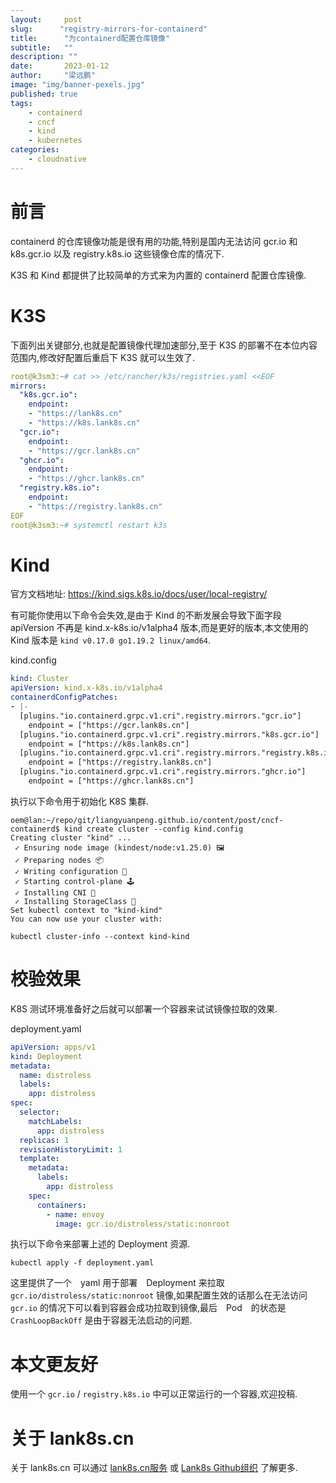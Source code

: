 ```yaml
---
layout:     post 
slug:      "registry-mirrors-for-containerd"
title:      "为containerd配置仓库镜像"
subtitle:   ""
description: ""
date:       2023-01-12
author:     "梁远鹏"
image: "img/banner-pexels.jpg"
published: true
tags:
    - containerd 
    - cncf
    - kind
    - kubernetes
categories: 
    - cloudnative
---
```


# 前言    

containerd 的仓库镜像功能是很有用的功能,特别是国内无法访问 gcr.io 和 k8s.gcr.io 以及 registry.k8s.io 这些镜像仓库的情况下.

K3S 和 Kind 都提供了比较简单的方式来为内置的 containerd 配置仓库镜像.

# K3S   

下面列出关键部分,也就是配置镜像代理加速部分,至于 K3S 的部署不在本位内容范围内,修改好配置后重启下 K3S 就可以生效了.

```yaml
root@k3sm3:~# cat >> /etc/rancher/k3s/registries.yaml <<EOF
mirrors:
  "k8s.gcr.io":
    endpoint:
    - "https://lank8s.cn"
    - "https://k8s.lank8s.cn"
  "gcr.io":
    endpoint:
    - "https://gcr.lank8s.cn"
  "ghcr.io":
    endpoint:
    - "https://ghcr.lank8s.cn"
  "registry.k8s.io":
    endpoint:
    - "https://registry.lank8s.cn"
EOF
root@k3sm3:~# systemctl restart k3s
```

# Kind  

官方文档地址: https://kind.sigs.k8s.io/docs/user/local-registry/

有可能你使用以下命令会失效,是由于 Kind 的不断发展会导致下面字段 apiVersion 不再是 kind.x-k8s.io/v1alpha4 版本,而是更好的版本,本文使用的 Kind 版本是 `kind v0.17.0 go1.19.2 linux/amd64`.

kind.config 
```yaml
kind: Cluster
apiVersion: kind.x-k8s.io/v1alpha4
containerdConfigPatches:
- |-
  [plugins."io.containerd.grpc.v1.cri".registry.mirrors."gcr.io"]
    endpoint = ["https://gcr.lank8s.cn"]
  [plugins."io.containerd.grpc.v1.cri".registry.mirrors."k8s.gcr.io"]
    endpoint = ["https://k8s.lank8s.cn"]
  [plugins."io.containerd.grpc.v1.cri".registry.mirrors."registry.k8s.io"]
    endpoint = ["https://registry.lank8s.cn"]
  [plugins."io.containerd.grpc.v1.cri".registry.mirrors."ghcr.io"]
    endpoint = ["https://ghcr.lank8s.cn"]
```

执行以下命令用于初始化 K8S 集群.

```shell
oem@lan:~/repo/git/liangyuanpeng.github.io/content/post/cncf-containerd$ kind create cluster --config kind.config 
Creating cluster "kind" ...
 ✓ Ensuring node image (kindest/node:v1.25.0) 🖼 
 ✓ Preparing nodes 📦  
 ✓ Writing configuration 📜 
 ✓ Starting control-plane 🕹️ 
 ✓ Installing CNI 🔌 
 ✓ Installing StorageClass 💾 
Set kubectl context to "kind-kind"
You can now use your cluster with:

kubectl cluster-info --context kind-kind
```  

# 校验效果

K8S 测试环境准备好之后就可以部署一个容器来试试镜像拉取的效果.

deployment.yaml
```yaml
apiVersion: apps/v1
kind: Deployment
metadata:
  name: distroless
  labels:
    app: distroless
spec:
  selector:
    matchLabels:
      app: distroless
  replicas: 1
  revisionHistoryLimit: 1
  template:
    metadata:
      labels:
        app: distroless
    spec:
      containers:
        - name: envoy
          image: gcr.io/distroless/static:nonroot
```

执行以下命令来部署上述的 Deployment 资源.
```shell
kubectl apply -f deployment.yaml
```

这里提供了一个　yaml 用于部署　Deployment 来拉取 `gcr.io/distroless/static:nonroot` 镜像,如果配置生效的话那么在无法访问　`gcr.io` 的情况下可以看到容器会成功拉取到镜像,最后　Pod　的状态是 `CrashLoopBackOff` 是由于容器无法启动的问题.

# 本文更友好

使用一个 `gcr.io` / `registry.k8s.io` 中可以正常运行的一个容器,欢迎投稿.

# 关于 lank8s.cn

关于 lank8s.cn 可以通过 [lank8s.cn服务](https://liangyuanpeng.com/post/service-lank8s.cn/) 或 [Lank8s Github组织](https://github.com/lank8s) 了解更多.

